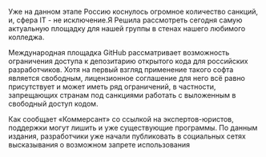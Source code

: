 Уже на данном этапе Россию коснулось огромное количество санкций, и, сфера IT - не исключение.Я Решила рассмотреть сегодня самую актуальную площадку для нашей группы в 
стенах нашего любимого колледжа.

Международная площадка GitHub рассматривает возможность ограничения доступа к депозитарию открытого кода для российских разработчиков. Хотя на первый взгляд применение 
такого софта является свободным, лицензионное соглашение для него всё равно присутствует и может иметь ряд ограничений, в частности, запрещающих странам под санкциями 
работать с выложенным в свободный доступ кодом.

Как сообщает «Коммерсант» со ссылкой на экспертов-юристов, поддержки могут лишить и уже существующие программы. По данным издания, разработчики уже начали публиковать в 
социальных сетях высказывания о возможном запрете использования

